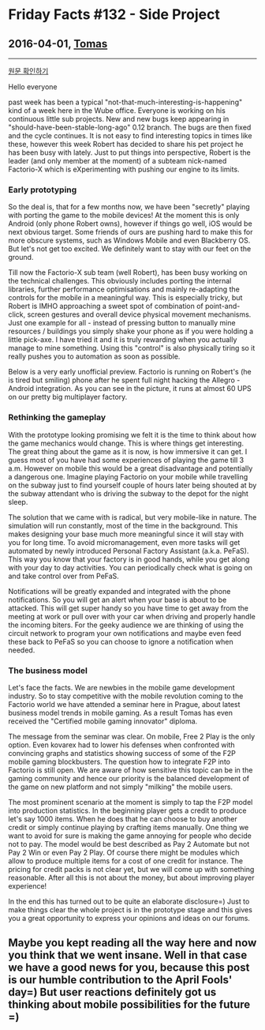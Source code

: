 # Friday Facts #132 - Side Project

## 2016-04-01, [Tomas](https://factorio.com/blog/author/Tomas)

---

[원문 확인하기](https://factorio.com/blog/post/fff-132)

Hello everyone

past week has been a typical "not-that-much-interesting-is-happening" kind of a week here in the Wube office. Everyone is working on his continuous little sub projects. New and new bugs keep appearing in "should-have-been-stable-long-ago" 0.12 branch. The bugs are then fixed and the cycle continues. It is not easy to find interesting topics in times like these, however this week Robert has decided to share his pet project he has been busy with lately. Just to put things into perspective, Robert is the leader (and only member at the moment) of a subteam nick-named Factorio-X which is eXperimenting with pushing our engine to its limits.

### Early prototyping

So the deal is, that for a few months now, we have been "secretly" playing with porting the game to the mobile devices! At the moment this is only Android (only phone Robert owns), however if things go well, iOS would be next obvious target. Some friends of ours are pushing hard to make this for more obscure systems, such as Windows Mobile and even Blackberry OS. But let's not get too excited. We definitely want to stay with our feet on the ground.

Till now the Factorio-X sub team (well Robert), has been busy working on the technical challenges. This obviously includes porting the internal libraries, further performance optimisations and mainly re-adapting the controls for the mobile in a meaningful way. This is especially tricky, but Robert is IMHO approaching a sweet spot of combination of point-and-click, screen gestures and overall device physical movement mechanisms. Just one example for all - instead of pressing button to manually mine resources / buildings you simply shake your phone as if you were holding a little pick-axe. I have tried it and it is truly rewarding when you actually manage to mine something. Using this "control" is also physically tiring so it really pushes you to automation as soon as possible.

Below is a very early unofficial preview. Factorio is running on Robert's (he is tired but smiling) phone after he spent full night hacking the Allegro - Android integration. As you can see in the picture, it runs at almost 60 UPS on our pretty big multiplayer factory.

[](./Img/fff-132-mobile.jpg)

### Rethinking the gameplay

With the prototype looking promising we felt it is the time to think about how the game mechanics would change. This is where things get interesting. The great thing about the game as it is now, is how immersive it can get. I guess most of you have had some experiences of playing the game till 3 a.m. However on mobile this would be a great disadvantage and potentially a dangerous one. Imagine playing Factorio on your mobile while travelling on the subway just to find yourself couple of hours later being shouted at by the subway attendant who is driving the subway to the depot for the night sleep.

The solution that we came with is radical, but very mobile-like in nature. The simulation will run constantly, most of the time in the background. This makes designing your base much more meaningful since it will stay with you for long time. To avoid micromanagement, even more tasks will get automated by newly introduced Personal Factory Assistant (a.k.a. PeFaS). This way you know that your factory is in good hands, while you get along with your day to day activities. You can periodically check what is going on and take control over from PeFaS.

Notifications will be greatly expanded and integrated with the phone notifications. So you will get an alert when your base is about to be attacked. This will get super handy so you have time to get away from the meeting at work or pull over with your car when driving and properly handle the incoming biters. For the geeky audience we are thinking of using the circuit network to program your own notifications and maybe even feed these back to PeFaS so you can choose to ignore a notification when needed.

### The business model

Let's face the facts. We are newbies in the mobile game development industry. So to stay competitive with the mobile revolution coming to the Factorio world we have attended a seminar here in Prague, about latest business model trends in mobile gaming. As a result Tomas has even received the "Certified mobile gaming innovator" diploma.

The message from the seminar was clear. On mobile, Free 2 Play is the only option. Even kovarex had to lower his defenses when confronted with convincing graphs and statistics showing success of some of the F2P mobile gaming blockbusters. The question how to integrate F2P into Factorio is still open. We are aware of how sensitive this topic can be in the gaming community and hence our priority is the balanced development of the game on new platform and not simply "milking" the mobile users.

The most prominent scenario at the moment is simply to tap the F2P model into production statistics. In the beginning player gets a credit to produce let's say 1000 items. When he does that he can choose to buy another credit or simply continue playing by crafting items manually. One thing we want to avoid for sure is making the game annoying for people who decide not to pay. The model would be best described as Pay 2 Automate but not Pay 2 Win or even Pay 2 Play. Of course there might be modules which allow to produce multiple items for a cost of one credit for instance. The pricing for credit packs is not clear yet, but we will come up with something reasonable. After all this is not about the money, but about improving player experience!

In the end this has turned out to be quite an elaborate disclosure=) Just to make things clear the whole project is in the prototype stage and this gives you a great opportunity to express your opinions and ideas on our forums.

## Maybe you kept reading all the way here and now you think that we went insane. Well in that case we have a good news for you, because this post is our humble contribution to the April Fools' day=) But user reactions definitely got us thinking about mobile possibilities for the future =)